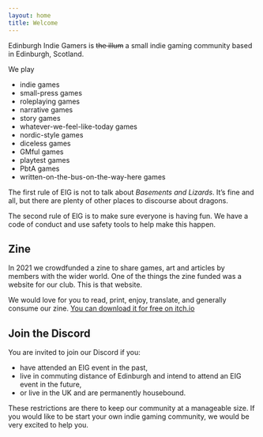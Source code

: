 ```yaml
---
layout: home
title: Welcome
---
```


Edinburgh Indie Gamers is ~~the illum~~ a small indie gaming community based in Edinburgh, Scotland.

We play
- indie games
- small-press games
- roleplaying games
- narrative games
- story games
- whatever-we-feel-like-today games
- nordic-style games
- diceless games
- GMful games
- playtest games
- PbtA games
- written-on-the-bus-on-the-way-here games

The first rule of EIG is not to talk about <cite>Basements and Lizards</cite>. It’s fine and all, but there are plenty of other places to discourse about dragons.

The second rule of EIG is to make sure everyone is having fun. We have a code of conduct and use safety tools to help make this happen.

## Zine

In 2021 we crowdfunded a zine to share games, art and articles by members with the wider world. One of the things the zine funded was a website for our club. This is that website.

We would love for you to read, print, enjoy, translate, and generally consume our zine. [You can download it for free on itch.io](https://empowermint.itch.io/edinburgh-indie-gamers-zine-2021 "EIG Zine page")

## Join the Discord

You are invited to join our Discord if you:
- have attended an EIG event in the past,
- live in commuting distance of Edinburgh and intend to attend an EIG event in the future, 
- or live in the UK and are permanently housebound.

These restrictions are there to keep our community at a manageable size. If you would like to be start your own indie gaming community, we would be very excited to help you. 
